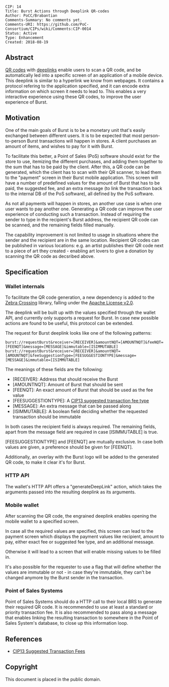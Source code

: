     CIP: 14
    Title: Burst Actions through Deeplink QR-codes
    Author: PoCC/Brabantian
    Comments-Summary: No comments yet.
    Comments-URI: https://github.com/PoC-Consortium/CIPs/wiki/Comments:CIP-0014
    Status: Active
    Type: Enhancement
    Created: 2018-08-19

## Abstract

[QR codes](https://en.wikipedia.org/wiki/QR_code) with [deeplinks](https://en.wikipedia.org/wiki/Deep_linking) enable users to scan a QR code,
and be automatically led into a specific screen of an application of a mobile
device. This deeplink is similar to a hyperlink we know from webpages.
It contains a protocol refering to the application specified, and it can encode
extra information on which screen it needs to lead to. This enables
a very interactive experience using these QR codes, to improve
the user experience of Burst.

## Motivation

One of the main goals of Burst is to be a monetary unit that's easily exchanged
between different users. It is to be expected that most person-to-person
Burst transactions will happen in stores. A client purchases an amount of items,
and wishes to pay for it with Burst.

To facilitate this better, a Point of Sales (PoS) software should exist for
the store to use, itemizing the different purchases, and adding them together
to the sum that has to be paid by the client. After this, a QR code can be
generated, which the client has to scan with their QR scanner, to lead them
to the "payment" screen in their Burst mobile application. This screen will have
a number of predefined values for the amount of Burst that has to be paid,
the suggested fee, and an extra message (to link the transaction back to the
internal DB of the PoS software), all defined by the PoS software.

As not all payments will happen in stores, an another use case is when
one user wants to pay another one. Generating a QR code can improve
the user experience of conducting such a transaction. Instead of requiring
the sender to type in the recipient's Burst address, the recipient
QR code can be scanned, and the remaining fields filled manually.

The capability improvement is not limited to usage in situations where
the sender and the recipient are in the same location. Recipient QR codes
can be published in various locations: e.g. an artist publishes their QR code
next to a piece of art they created - enabling art lovers to give
a donation by scanning the  QR code as decsribed above.

## Specification

### Wallet internals
To facilitate the QR code generation, a new dependency is added to the [Zebra Crossing](https://github.com/zxing) library,
falling under the [Apache License v2.0](http://www.apache.org/licenses/LICENSE-2.0.html).

The deeplink will be built up with the values specified through the wallet API,
and currently only supports a request for Burst. In case new possible actions
are found to be useful, this protocol can be extended.

The request for Burst deeplink looks like one of the following patterns:

    burst://requestBurst&receiver=[RECEIVER]&amountNQT=[AMOUNTNQT]&feeNQT=[FEENQT]&message=[MESSAGE]&immutable=[ISIMMUTABLE]
    burst://requestBurst&receiver=[RECEIVER]&amountNQT=[AMOUNTNQT]&feeSuggestionType=[FEESUGGESTIONTYPE]&message=[MESSAGE]&immutable=[ISIMMUTABLE]

The meanings of these fields are the following:

* [RECEIVER]: Address that should receive the Burst
* [AMOUNTNQT]: Amount of Burst that should be sent
* [FEENQT]: An exact amount of Burst that should be used as the fee value
* [FEESUGGESTIONTYPE]: A [CIP13 suggested transaction fee type](cip-0013.md)
* [MESSAGE]: An extra message that can be passed along
* [ISIMMUTABLE]: A boolean field deciding whether the requested transaction should be immutable

In both cases the recipient field is always required. The remaining fields,
apart from the message field are required in case [ISIMMUTABLE] is true.

[FEESUGGESTIONTYPE] and [FEENQT] are mutually exclusive. In case both values
are given, a preference should be given for [FEENQT].

Additionally, an overlay with the Burst logo will be added to the generated QR code,
to make it clear it's for Burst.

### HTTP API
The wallet's HTTP API offers a "generateDeepLink" action, which takes
the arguments passed into the resulting deeplink as its arguments.

### Mobile wallet
After scanning the QR code, the engrained deeplink enables opening
the mobile wallet to a specified screen.

In case all the required values are specified, this screen can lead to
the payment screen which displays the payment values like recipient,
amount to pay, either exact fee or suggested fee type, and an additional message.

Otherwise it will lead to a screen that will enable missing values to be filled in.

It's also possible for the requester to use a flag that will define whether
the values are immutable or not - in case they're immutable, they can't be changed
anymore by the Burst sender in the transaction.

### Point of Sales Systems
Point of Sales Systems should do a HTTP call to their local BRS
to generate their required QR code. It is recommended to use at least a
standard or priority transaction fee. It is also recommended to pass along
a message that enables linking the resulting transaction to somewhere in
the Point of Sales System's database, to close up this information loop.

## References

* [CIP13 Suggested Transaction Fees](cip-0013.md)

## Copyright

This document is placed in the public domain.
